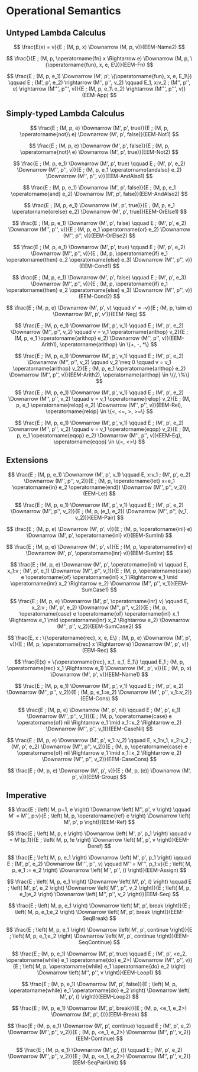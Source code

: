 # Operational Semantics
## Untyped Lambda Calculus
$$
\frac{E(x) = v}{E ; (M, p, x) \Downarrow (M, p, v)}(EEM-Name2)
$$

$$
\frac{}{E ; (M, p, \operatorname{fn} x \Rightarrow e) \Downarrow (M, p, \{\operatorname{fun}, x, e, E\})}(EEM-Fn)
$$

$$
\frac{E ; (M, p, e_1) \Downarrow (M', p', \{\operatorname{fun}, x, e, E_1\}) \qquad E ; (M', p', e_2) \rightarrow (M'', p'', v_2) \qquad E_1, x:v_2 ; (M'', p'', e) \rightarrow (M''', p''', v)}{E ; (M, p, e_1\ e_2) \rightarrow (M''', p''', v)}(EEM-App)
$$

## Simply-typed Lambda Calculus
$$
\frac{E ; (M, p, e) \Downarrow (M', p', true)}{E ; (M, p, \operatorname{not}\ e) \Downarrow (M', p', false)}(EEM-Not1)
$$

$$
\frac{E ; (M, p, e) \Downarrow (M', p', false)}{E ; (M, p, \operatorname{not}\ e) \Downarrow (M', p', true)}(EEM-Not2)
$$

$$
\frac{E ; (M, p, e_1) \Downarrow (M', p', true) \qquad E ; (M', p', e_2) \Downarrow (M'', p'', v)}{E ; (M, p, e_1 \operatorname{andalso} e_2) \Downarrow (M'', p'', v)}(EEM-AndAlso1)
$$

$$
\frac{E ; (M, p, e_1) \Downarrow (M', p', false)}{E ; (M, p, e_1 \operatorname{and} e_2) \Downarrow (M', p', false)}(EEM-AndAlso2)
$$

$$
\frac{E ; (M, p, e_1) \Downarrow (M', p', true)}{E ; (M, p, e_1 \operatorname{orelse} e_2) \Downarrow (M', p', true)}(EEM-OrElse1)
$$

$$
\frac{E ; (M, p, e_1) \Downarrow (M', p', false) \qquad E ; (M', p', e_2) \Downarrow (M'', p'', v)}{E ; (M, p, e_1 \operatorname{or} e_2) \Downarrow (M'', p'', v)}(EEM-OrElse2)
$$

$$
\frac{E ; (M, p, e_1) \Downarrow (M', p', true) \qquad E ; (M', p', e_2) \Downarrow (M'', p'', v)}{E ; (M, p, \operatorname{if} e_1 \operatorname{then} e_2 \operatorname{else} e_3) \Downarrow (M'', p'', v)}(EEM-Cond1)
$$

$$
\frac{E ; (M, p, e_1) \Downarrow (M', p', false) \qquad E ; (M', p', e_3) \Downarrow (M'', p'', v)}{E ; (M, p, \operatorname{if} e_1 \operatorname{then} e_2 \operatorname{else} e_3) \Downarrow (M'', p'', v)}(EEM-Cond2)
$$

$$
\frac{E ; (M, p, e) \Downarrow (M', p', v) \qquad v' = -v}{E ; (M, p, \sim e) \Downarrow (M', p', v')}(EEM-Neg)
$$

$$
\frac{E ; (M, p, e_1) \Downarrow (M', p', v_1) \qquad E ; (M', p', e_2) \Downarrow (M'', p'', v_2) \qquad v = v_1 \operatorname{arithop} v_2}{E ; (M, p, e_1 \operatorname{arithop} e_2) \Downarrow (M'', p'', v)}(EEM-Arith1), \operatorname{arithop} \in \{+, -, *\}
$$

$$
\frac{E ; (M, p, e_1) \Downarrow (M', p', v_1) \qquad E ; (M', p', e_2) \Downarrow (M'', p'', v_2) \qquad v_2 \neq 0 \qquad v = v_1 \operatorname{arithop} v_2}{E ; (M, p, e_1 \operatorname{arithop} e_2) \Downarrow (M'', p'', v)}(EEM-Arith2), \operatorname{arithop} \in \{/, \%\}
$$

$$
\frac{E ; (M, p, e_1) \Downarrow (M', p', v_1) \qquad E ; (M', p', e_2) \Downarrow (M'', p'', v_2) \qquad v = v_1 \operatorname{relop} v_2}{E ; (M, p, e_1 \operatorname{relop} e_2) \Downarrow (M'', p'', v)}(EEM-Rel), \operatorname{relop} \in \{<, <=, >, >=\}
$$

$$
\frac{E ; (M, p, e_1) \Downarrow (M', p', v_1) \qquad E ; (M', p', e_2) \Downarrow (M'', p'', v_2) \qquad v = v_1 \operatorname{eqop} v_2}{E ; (M, p, e_1 \operatorname{eqop} e_2) \Downarrow (M'', p'', v)}(EEM-Eq), \operatorname{eqop} \in \{=, <>\}
$$

## Extensions
$$
\frac{E ; (M, p, e_1) \Downarrow (M', p', v_1) \qquad E, x:v_1 ; (M', p', e_2) \Downarrow (M'', p'', v_2)}{E ; (M, p, \operatorname{let} x=e_1 \operatorname{in} e_2 \operatorname{end}) \Downarrow (M'', p'', v_2)}(EEM-Let)
$$

$$
\frac{E ; (M, p, e_1) \Downarrow (M', p', v_1) \qquad E ; (M', p', e_2) \Downarrow (M'', p'', v_2)}{E ; (M, p, (e_1, e_2)) \Downarrow (M'', p'', (v_1, v_2))}(EEM-Pair)
$$

$$
\frac{E ; (M, p, e) \Downarrow (M', p', v)}{E ; (M, p, \operatorname{inl} e) \Downarrow (M', p', \operatorname{inl} v)}(EEM-SumInl)
$$

$$
\frac{E ; (M, p, e) \Downarrow (M', p', v)}{E ; (M, p, \operatorname{inr} e) \Downarrow (M', p', \operatorname{inr} v)}(EEM-SumInr)
$$

$$
\frac{E ; (M, p, e) \Downarrow (M', p', \operatorname{inl} v) \qquad E, x_1:v ; (M', p', e_1) \Downarrow (M'', p'', v_1)}{E ; (M, p, \operatorname{case} e \operatorname{of} \operatorname{inl} x_1 \Rightarrow e_1 \mid \operatorname{inr} x_2 \Rightarrow e_2) \Downarrow (M'', p'', v_1)}(EEM-SumCase1)
$$

$$
\frac{E ; (M, p, e) \Downarrow (M', p', \operatorname{inr} v) \qquad E, x_2:v ; (M', p', e_2) \Downarrow (M'', p'', v_2)}{E ; (M, p, \operatorname{case} e \operatorname{of} \operatorname{inl} x_1 \Rightarrow e_1 \mid \operatorname{inr} x_2 \Rightarrow e_2) \Downarrow (M'', p'', v_2)}(EEM-SumCase2)
$$

$$
\frac{E, x : \{\operatorname{rec}, x, e, E\} ; (M, p, e) \Downarrow (M', p', v)}{E ; (M, p, \operatorname{rec} x \Rightarrow e) \Downarrow (M', p', v)}(EEM-Rec)
$$

$$
\frac{E(x) = \{\operatorname{rec}, x_1, e_1, E_1\} \qquad E_1 ; (M, p, \operatorname{rec} x_1 \Rightarrow e_1) \Downarrow (M', p', v)}{E ; (M, p, x) \Downarrow (M', p', v)}(EEM-Name1)
$$

$$
\frac{E ; (M, p, e_1) \Downarrow (M', p', v_1) \qquad E ; (M', p', e_2) \Downarrow (M'', p'', v_2)}{E ; (M, p, e_1::e_2) \Downarrow (M'', p'', v_1::v_2)}(EEM-Cons)
$$

$$
\frac{E ; (M, p, e) \Downarrow (M', p', nil) \qquad E ; (M', p', e_1) \Downarrow (M'', p'', v_1)}{E ; (M, p, \operatorname{case} e \operatorname{of} nil \Rightarrow e_1 \mid x_1::x_2 \Rightarrow e_2) \Downarrow (M'', p'', v_1)}(EEM-CaseNil)
$$

$$
\frac{E ; (M, p, e) \Downarrow (M', p', v_1::v_2) \qquad E, x_1:v_1, x_2:v_2 ; (M', p', e_2) \Downarrow (M'', p'', v_2)}{E ; (M, p, \operatorname{case} e \operatorname{of} nil \Rightarrow e_1 \mid x_1::x_2 \Rightarrow e_2) \Downarrow (M'', p'', v_2)}(EEM-CaseCons)
$$

$$
\frac{E ; (M, p, e) \Downarrow (M', p', v)}{E ; (M, p, (e)) \Downarrow (M', p', v)}(EEM-Group)
$$

## Imperative
$$
\frac{E ; \left( M, p+1, e \right) \Downarrow \left( M'', p',  v \right) \qquad M' = M'', p:v}{E ; \left( M, p, \operatorname{ref} e \right) \Downarrow \left( M', p', p \right)}(EEM-Ref)
$$

$$
\frac{E ; \left( M, p, e \right) \Downarrow \left( M', p', p_1 \right) \qquad v = M'(p_1)}{E ; \left( M, p, !e \right) \Downarrow \left( M', p', v \right)}(EEM-Deref)
$$

$$
\frac{E ; \left( M, p, e_1 \right) \Downarrow \left( M', p', p_1 \right) \qquad E ; (M', p', e_2) \Downarrow (M''', p'', v) \qquad M'' = M''', p_1:v}{E ; \left( M, p, e_1 := e_2 \right) \Downarrow \left( M'', p'', () \right)}(EEM-Assign)
$$

$$
\frac{E ; \left( M, p, e_1 \right) \Downarrow \left( M', p', () \right) \qquad E ; \left( M', p', e_2 \right) \Downarrow \left( M'', p'', v_2 \right)}{E ; \left( M, p, e_1;e_2 \right) \Downarrow \left( M'', p'', v_2 \right)}(EEM-Seq)
$$

$$
\frac{E ; \left( M, p, e_1 \right) \Downarrow \left( M', p', break \right)}{E ; \left( M, p, e_1;e_2 \right) \Downarrow \left( M', p', break \right)}(EEM-SeqBreak)
$$

$$
\frac{E ; \left( M, p, e_1 \right) \Downarrow \left( M', p', continue \right)}{E ; \left( M, p, e_1;e_2 \right) \Downarrow \left( M', p', continue \right)}(EEM-SeqContinue)
$$

$$
\frac{E ; (M, p, e_1) \Downarrow (M', p', true) \qquad E ; (M', p', <e_2, \operatorname{while} e_1 \operatorname{do} e_2>) \Downarrow (M'', p'', v)}{E ; \left( M, p, \operatorname{while} e_1 \operatorname{do} e_2 \right) \Downarrow \left( M'', p'', v \right)}(EEM-Loop1)
$$

$$
\frac{E ; (M, p, e_1) \Downarrow (M', p', false)}{E ; \left( M, p, \operatorname{while} e_1 \operatorname{do} e_2 \right) \Downarrow \left( M', p', () \right)}(EEM-Loop2)
$$

$$
\frac{E ; (M, p, e_1) \Downarrow (M', p', break)}{E ; (M, p, <e_1, e_2>) \Downarrow (M', p', ())}(EEM-Break)
$$

$$
\frac{E ; (M, p, e_1) \Downarrow (M', p', continue) \qquad E ; (M', p', e_2) \Downarrow (M'', p'', v_2)}{E ; (M, p, <e_1, e_2>) \Downarrow (M'', p'', v_2)}(EEM-Continue)
$$

$$
\frac{E ; (M, p, e_1) \Downarrow (M', p', ()) \qquad E ; (M', p', e_2) \Downarrow (M'', p'', v_2)}{E ; (M, p, <e_1, e_2>) \Downarrow (M'', p'', v_2)}(EEM-SeqPairUnit)
$$
